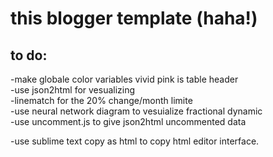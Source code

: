 # this blogger template (haha!)

## to do:  
-make globale color variables vivid pink is table header  
-use json2html for vesualizing  
-linematch for the 20% change/month limite  
-use neural network diagram to vesuialize fractional dynamic  
-use uncomment.js to give json2html uncommented data  

-use sublime text copy as html to copy html editor interface.